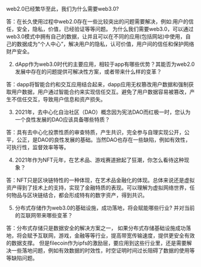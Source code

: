  web2.0已经繁华至此，我们为什么需要web3.0?

答：在长久使用过程中web2.0存在一些比较突出的问题需要解决，例如:用户的信任，安全，隐私，价值，已经验证等等问题。
为什么我们需要web3.0，可以通过web3.0模式中拥有自己的数据，让并且可以在不同的应用(包括网站)中使用，自己的数据成为“个人中心”，解决用户的隐私，认可价值，用户间的信任和保护网络财产安全。

2. dApp作为web3.0时代的主要应用，相较于app有哪些优势？其能否为web2.0发展中存在的问题提供可解决性方案，或者带来什么样的变革？

答：dapp将智能合约和交互应用结合起来，dapp应用无权篡改用户数据和强制获取用户数据，用户通过智能合约来实现信任交互。避免了用户数据容易被篡改，产生不信任交互，导致用户信息和资产损失。

3. 2021年，去中心化自治社区（DAO）概念因为宪法DAO而红极一时，您认为一个良性发展的DAO应该具备哪些特质？

答：具有去中心化投票性质的审查特质，产生共识，完全参与自理实现公开，公平，公正，是DAO的良性发展的基础。当然DAO也存在一些缺陷，例如有效性，可执行性，监督效率等等。

4. 2021年作为NFT元年，在艺术品、游戏赛道掀起了狂潮，你怎么看待这种现象？

答：NFT只是区块链特性的一种体现，在艺术品金融化的体现。总体来说还是虚拟资产得到了技术上的支持，实现了金融特质的表现。可以理解为虚拟网络世界，任何物品与区块链结合，都会形成特有的数字资产，得到共识。

5. 分布式存储作为web3.0的基础设施，成功落地，将会赋能哪些行业? 并对当前的互联网带来哪些变革？

答：分布式存储只是数据安全的解决方案之一，
如果分布式存储基础设施成功落地，将会赋予互联网，游戏，金融等等行业，提高带宽传输速度，提供更安全有效的数据支撑。
但是filecoin作为ipfs的激励层，要应用到这些行业里，还是需要解决一些落地问题，例如有效数据的时效性，时空证明时间过长阻碍了数据的使用等等缺陷问题。
